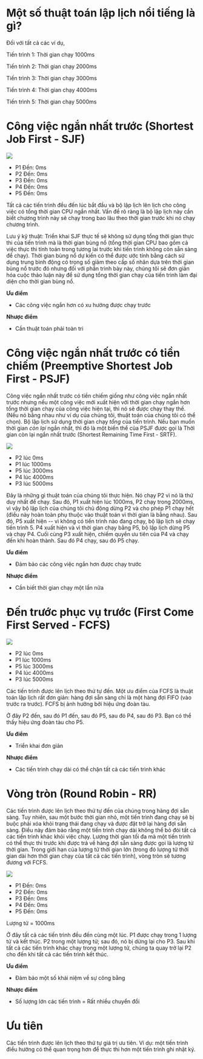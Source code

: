 # Một số thuật toán lập lịch nổi tiếng là gì?

Đối với tất cả các ví dụ,

Tiến trình 1: Thời gian chạy 1000ms

Tiến trình 2: Thời gian chạy 2000ms

Tiến trình 3: Thời gian chạy 3000ms

Tiến trình 4: Thời gian chạy 4000ms

Tiến trình 5: Thời gian chạy 5000ms

# Công việc ngắn nhất trước (Shortest Job First - SJF)

![](http://i.imgur.com/jGLvjqT.png)

* P1 Đến: 0ms
* P2 Đến: 0ms
* P3 Đến: 0ms
* P4 Đến: 0ms
* P5 Đến: 0ms

Tất cả các tiến trình đều đến lúc bắt đầu và bộ lập lịch lên lịch cho công việc có tổng thời gian CPU ngắn nhất. Vấn đề rõ ràng là bộ lập lịch này cần biết chương trình này sẽ chạy trong bao lâu theo thời gian trước khi nó chạy chương trình.

Lưu ý kỹ thuật: Triển khai SJF thực tế sẽ không sử dụng tổng thời gian thực thi của tiến trình mà là thời gian bùng nổ (tổng thời gian CPU bao gồm cả việc thực thi tính toán trong tương lai trước khi tiến trình không còn sẵn sàng để chạy). Thời gian bùng nổ dự kiến ​​có thể được ước tính bằng cách sử dụng trung bình động có trọng số giảm theo cấp số nhân dựa trên thời gian bùng nổ trước đó nhưng đối với phần trình bày này, chúng tôi sẽ đơn giản hóa cuộc thảo luận này để sử dụng tổng thời gian chạy của tiến trình làm đại diện cho thời gian bùng nổ.

**Ưu điểm**
* Các công việc ngắn hơn có xu hướng được chạy trước

**Nhược điểm**
* Cần thuật toán phải toàn tri

# Công việc ngắn nhất trước có tiền chiếm (Preemptive Shortest Job First - PSJF)

Công việc ngắn nhất trước có tiền chiếm giống như công việc ngắn nhất trước nhưng nếu một công việc mới xuất hiện với thời gian chạy ngắn hơn tổng thời gian chạy của công việc hiện tại, thì nó sẽ được chạy thay thế. (Nếu nó bằng nhau như ví dụ của chúng tôi, thuật toán của chúng tôi có thể chọn). Bộ lập lịch sử dụng thời gian chạy _tổng_ của tiến trình. Nếu bạn muốn thời gian _còn lại_ ngắn nhất, thì đó là một biến thể của PSJF được gọi là Thời gian còn lại ngắn nhất trước (Shortest Remaining Time First - SRTF).

![](http://i.imgur.com/QvoX7Ia.png)

* P2 lúc 0ms
* P1 lúc 1000ms
* P5 lúc 3000ms
* P4 lúc 4000ms
* P3 lúc 5000ms

Đây là những gì thuật toán của chúng tôi thực hiện. Nó chạy P2 vì nó là thứ duy nhất để chạy. Sau đó, P1 xuất hiện lúc 1000ms, P2 chạy trong 2000ms, vì vậy bộ lập lịch của chúng tôi chủ động dừng P2 và cho phép P1 chạy hết (điều này hoàn toàn phụ thuộc vào thuật toán vì thời gian là bằng nhau). Sau đó, P5 xuất hiện -- vì không có tiến trình nào đang chạy, bộ lập lịch sẽ chạy tiến trình 5. P4 xuất hiện và vì thời gian chạy bằng P5, bộ lập lịch dừng P5 và chạy P4. Cuối cùng P3 xuất hiện, chiếm quyền ưu tiên của P4 và chạy đến khi hoàn thành. Sau đó P4 chạy, sau đó P5 chạy.

**Ưu điểm**
* Đảm bảo các công việc ngắn hơn được chạy trước

**Nhược điểm**
* Cần biết thời gian chạy một lần nữa

# Đến trước phục vụ trước (First Come First Served - FCFS)

![](http://i.imgur.com/lcMpUZz.png)

* P2 lúc 0ms
* P1 lúc 1000ms
* P5 lúc 3000ms
* P4 lúc 4000ms
* P3 lúc 5000ms

Các tiến trình được lên lịch theo thứ tự đến. Một ưu điểm của FCFS là thuật toán lập lịch rất đơn giản: hàng đợi sẵn sàng chỉ là một hàng đợi FIFO (vào trước ra trước).
FCFS bị ảnh hưởng bởi hiệu ứng đoàn tàu.

Ở đây P2 đến, sau đó P1 đến, sau đó P5, sau đó P4, sau đó P3. Bạn có thể thấy hiệu ứng đoàn tàu cho P5.

**Ưu điểm**
* Triển khai đơn giản

**Nhược điểm**
* Các tiến trình chạy dài có thể chặn tất cả các tiến trình khác

# Vòng tròn (Round Robin - RR)

Các tiến trình được lên lịch theo thứ tự đến của chúng trong hàng đợi sẵn sàng. Tuy nhiên, sau một bước thời gian nhỏ, một tiến trình đang chạy sẽ bị buộc phải xóa khỏi trạng thái đang chạy và được đặt trở lại hàng đợi sẵn sàng. Điều này đảm bảo rằng một tiến trình chạy dài không thể bỏ đói tất cả các tiến trình khác khỏi việc chạy.
Lượng thời gian tối đa mà một tiến trình có thể thực thi trước khi được trả về hàng đợi sẵn sàng được gọi là lượng tử thời gian. Trong giới hạn của lượng tử thời gian lớn (trong đó lượng tử thời gian dài hơn thời gian chạy của tất cả các tiến trình), vòng tròn sẽ tương đương với FCFS.

![](http://i.imgur.com/AlBYi0Y.png)

* P1 Đến: 0ms
* P2 Đến: 0ms
* P3 Đến: 0ms
* P4 Đến: 0ms
* P5 Đến: 0ms

Lượng tử = 1000ms

Ở đây tất cả các tiến trình đều đến cùng một lúc. P1 được chạy trong 1 lượng tử và kết thúc. P2 trong một lượng tử; sau đó, nó bị dừng lại cho P3. Sau khi tất cả các tiến trình khác chạy trong một lượng tử, chúng ta quay trở lại P2 cho đến khi tất cả các tiến trình kết thúc.

**Ưu điểm**
* Đảm bảo một số khái niệm về sự công bằng

**Nhược điểm**
* Số lượng lớn các tiến trình = Rất nhiều chuyển đổi

# Ưu tiên

Các tiến trình được lên lịch theo thứ tự giá trị ưu tiên. Ví dụ: một tiến trình điều hướng có thể quan trọng hơn để thực thi hơn một tiến trình ghi nhật ký.

